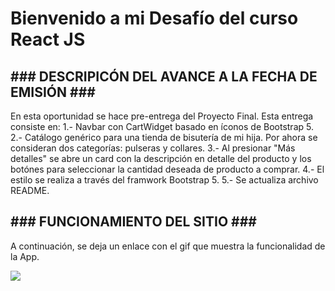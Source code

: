 <h1>Bienvenido a mi Desafío del curso React JS</h1>

<h2>### DESCRIPICÓN DEL AVANCE A LA FECHA DE EMISIÓN ###</h2>

En esta oportunidad se hace pre-entrega del Proyecto Final. Esta entrega consiste en:
1.- Navbar con CartWidget basado en íconos de Bootstrap 5.
2.- Catálogo genérico para una tienda de bisutería de mi hija. Por ahora se consideran dos categorías: pulseras y collares.
3.- Al presionar "Más detalles" se abre un card con la descripción en detalle del producto y los botónes para seleccionar la cantidad deseada de producto a comprar.
4.- El estilo se realiza a través del framwork Bootstrap 5.
5.- Se actualiza archivo README.

<h2>### FUNCIONAMIENTO DEL SITIO ###</h2>

A continuación, se deja un enlace con el gif que muestra la funcionalidad de la App.

<img src="https://github.dev/gagoner/31235-ReactJs/blob/af5b0871b76db8356e86b9af4c57de2320d51d6c/Pre-entrega%20de%20Proyecto%20Final.gif">
